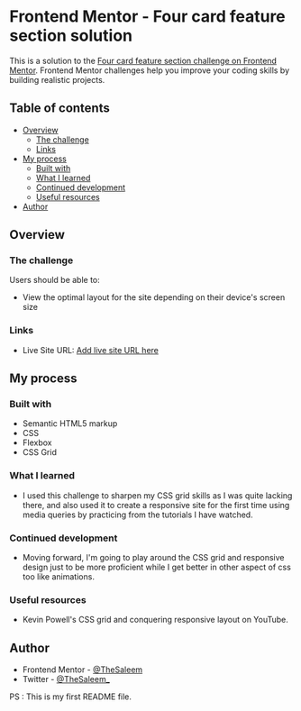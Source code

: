 
# Frontend Mentor - Four card feature section solution

This is a solution to the [Four card feature section challenge on Frontend Mentor](https://www.frontendmentor.io/challenges/four-card-feature-section-weK1eFYK). Frontend Mentor challenges help you improve your coding skills by building realistic projects. 

## Table of contents

- [Overview](#overview)
  - [The challenge](#the-challenge)
  - [Links](#links)
- [My process](#my-process)
  - [Built with](#built-with)
  - [What I learned](#what-i-learned)
  - [Continued development](#continued-development)
  - [Useful resources](#useful-resources)
- [Author](#author)


## Overview

### The challenge

Users should be able to:

- View the optimal layout for the site depending on their device's screen size

### Links

- Live Site URL: [Add live site URL here](https://your-live-site-url.com)

## My process

### Built with

- Semantic HTML5 markup
- CSS
- Flexbox
- CSS Grid


### What I learned

- I used this challenge to sharpen my CSS grid skills as I was quite lacking there, and also used it to create a responsive site for the first time using media queries by practicing from the tutorials I have watched.


### Continued development

- Moving forward, I'm going to play around the CSS grid and responsive design just to be more proficient while I get better in other aspect of css too like animations.

### Useful resources

- Kevin Powell's CSS grid and conquering responsive layout on YouTube.


## Author

- Frontend Mentor - [@TheSaleem](https://www.frontendmentor.io/profile/thesaleem)
- Twitter - [@TheSaleem_](https://www.twitter.com/thesaleem_)

PS : This is my first README file.


